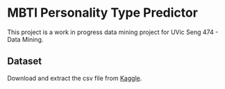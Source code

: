 # MBTI Personality Type Predictor

This project is a work in progress data mining project for UVic Seng 474 - Data Mining.

## Dataset

Download and extract the csv file from [Kaggle](https://www.kaggle.com/datasnaek/mbti-type/version/1).
